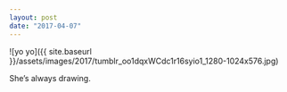 ```yaml
---
layout: post
date: "2017-04-07"
---
```


![yo yo]({{ site.baseurl }}/assets/images/2017/tumblr_oo1dqxWCdc1r16syio1_1280-1024x576.jpg)

She’s always drawing.

